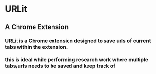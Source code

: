 # URLit
## A Chrome Extension
### URLit is a Chrome extension designed to save urls of current tabs within the extension.
### this is ideal while performing research work where multiple tabs/urls needs to be saved and keep track of
